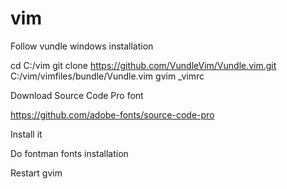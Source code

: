 # vim
Follow vundle windows installation

cd C:/vim
git clone https://github.com/VundleVim/Vundle.vim.git C:/vim/vimfiles/bundle/Vundle.vim
gvim _vimrc

Download Source Code Pro font 

https://github.com/adobe-fonts/source-code-pro

Install it

Do fontman  fonts installation

Restart gvim
